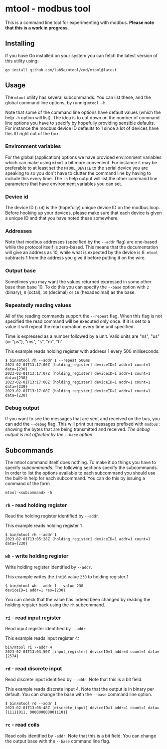 # mtool - modbus tool

This is a command line tool for experimenting with modbus.  **Please note that this is a work in progress**.

## Installing

If you have Go installed on your system you can fetch the latest version of this utility using:

```shell
go install github.com/lab5e/mtool/cmd/mtool@latest
```

## Usage

The `mtool` utility has several subcommands. You can list these, and the global command line options, by runnig `mtool -h`.  

Note that some of the command line options have default values (which the help `-h` option will list).  The idea is to cut down on the number of command line options you have to specify by hopefully providing sensible defaults.  For instance the modbus device ID defaults to 1 since a lot of devices have this ID right out of the box.

### Environment variables

For the global (application) options we have provided environment variables which can make using `mtool` a bit more convenient.  For instance it may be preferable to at least set the `MTOOL_DEVICE` to the serial device you are speaking to so you don't have to clutter the command line by having to include this every time.  The `-h` help output will list the other command line parameters that have environment variables you can set.

### Device id

The device ID (`-id`) is the (hopefully) unique device ID on the modbus loop.  Before hooking up your devices, please make sure that each device is given a unique ID and that you have noted these somewhere.  

### Addresses

Note that modbus addresses (specified by the `--addr` flag) are one-based while the protocol itself is zero-based.  This means that the documentation will give an address as 10, while what is expected by the device is 9.  `mtool` subtracts 1 from the address you give it before putting it on the wire.

### Output base

Sometimes you may want the values returned expressed in some other base than base 10.  To do this you can specify the `--base` option with `2` (binary), `8` (octal), `10` (decimal) or `16` (hexadecimal) as the base.

### Repeatedly reading values

All of the reading commands support the `--repeat` flag.  When this flag is not specified the read command will be executed only once.  If it is set to a value it will repeat the read operation every time unit specified.

Time is expressed as a number followed by a unit.  Valid units are "ns", "us" (or "µs"), "ms", "s", "m", "h".

This example reads holding register with address 1 every 500 milliseconds:

```shell
$ bin/mtool rh --addr 1 --repeat 500ms
2023-02-01T13:17:06Z [holding_register] deviceID=1 addr=1 count=1 data={230}
2023-02-01T13:17:07Z [holding_register] deviceID=1 addr=1 count=1 data={230}
2023-02-01T13:17:08Z [holding_register] deviceID=1 addr=1 count=1 data={230}
2023-02-01T13:17:08Z [holding_register] deviceID=1 addr=1 count=1 data={230}
```

### Debug output

If you want to see the messages that are sent and received on the bus, you can add the `--debug` flag.  This will print out messages prefixed with `modbus:` showing the bytes that are being transmitted and received. *The debug output is not affected by the `--base` option*.

## Subcommands

The mtool command itself does nothing.  To make it do things you have to specify *subcommands*. The following sections specify the subcommands.  In order to list the options available to each subcommand you should use the built-in help for each subcommand.  You can do this by issuing a command of the form

```shell
mtool <subcommand> -h
```

### `rh` - read holding register

Read the holding register identified by `--addr`.

This example reads holding register 1

```shell
$ bin/mtool rh --addr 1
2023-02-01T13:05:28Z [holding_register] deviceID=1 addr=1 count=1 data={230}
```

### `wh` - write holding register

Write holding register identified by `--addr`.

This example writes the `int16` value `230` to holding register 1

```shell
$ bin/mtool wh --addr 1 --value 230
deviceID=1 addr=1 res={230}
```

You can check that the value has indeed been changed by reading the holding register back using the `rh` subcommand.

### `ri` - read input register

Read input register identified by `--addr`.

This example reads input register 4:

```shell
bin/mtool ri --addr 4
2023-02-01T13:03:50Z [input_register] deviceID=1 addr=4 count=1 data={2574}
```

### `rd` - read discrete input

Read discrete input identified by `--addr`.  Note that this is a bit field.

This example reads discrete input 4. Note that the output is in binary per default.  You can change the base with the `--base` command line option.

```shell
$ bin/mtool rd --addr 1 
2023-02-01T13:06:48Z [discrete_input] deviceID=1 addr=1 count=1 data={11111011, 0000000000011101}
```

### `rc` - read coils

Read coils identified by `-addr`.  Note that this is a bit field.  You can change the output base with the `--base` command line flag.

